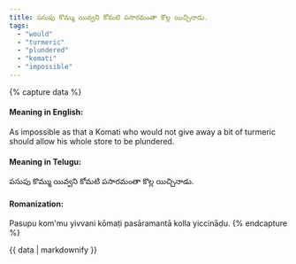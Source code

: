 ```yaml
---
title: పసుపు కొమ్ము యివ్వని కోమటి పసారమంతా కొల్ల యిచ్చినాడు.
tags:
  - "would"
  - "turmeric"
  - "plundered"
  - "komati"
  - "impossible"
---
```


{% capture data %}
#### Meaning in English:
As impossible as that a Komati who would not give away a bit of turmeric should allow his whole store to be plundered.

#### Meaning in Telugu:
పసుపు కొమ్ము యివ్వని కోమటి పసారమంతా కొల్ల యిచ్చినాడు.

#### Romanization:
Pasupu kom'mu yivvani kōmaṭi pasāramantā kolla yiccināḍu.
{% endcapture %}

{{ data | markdownify }}

